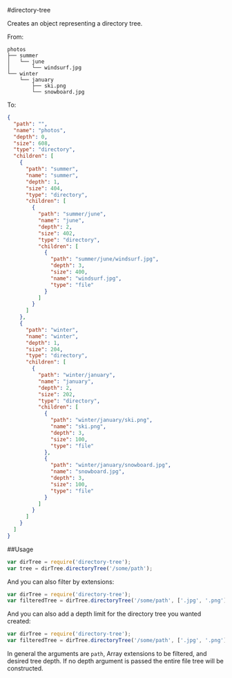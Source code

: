 #directory-tree

Creates an object representing a directory tree.

From:

```
photos
├── summer
│   └── june
│       └── windsurf.jpg
└── winter
    └── january
        ├── ski.png
        └── snowboard.jpg
```

To:

```json
{
  "path": "",
  "name": "photos",
  "depth": 0,
  "size": 608,
  "type": "directory",
  "children": [
    {
      "path": "summer",
      "name": "summer",
      "depth": 1,
      "size": 404,
      "type": "directory",
      "children": [
        {
          "path": "summer/june",
          "name": "june",
          "depth": 2,
          "size": 402,
          "type": "directory",
          "children": [
            {
              "path": "summer/june/windsurf.jpg",
              "depth": 3,
              "size": 400,
              "name": "windsurf.jpg",
              "type": "file"
            }
          ]
        }
      ]
    },
    {
      "path": "winter",
      "name": "winter",
      "depth": 1,
      "size": 204,
      "type": "directory",
      "children": [
        {
          "path": "winter/january",
          "name": "january",
          "depth": 2,
          "size": 202,
          "type": "directory",
          "children": [
            {
              "path": "winter/january/ski.png",
              "name": "ski.png",
              "depth": 3,
              "size": 100,
              "type": "file"
            },
            {
              "path": "winter/january/snowboard.jpg",
              "name": "snowboard.jpg",
              "depth": 3,
              "size": 100,
              "type": "file"
            }
          ]
        }
      ]
    }
  ]
}
```

##Usage

```javascript
var dirTree = require('directory-tree');
var tree = dirTree.directoryTree('/some/path');
```

And you can also filter by extensions:

```javascript
var dirTree = require('directory-tree');
var filteredTree = dirTree.directoryTree('/some/path', ['.jpg', '.png']);
```


And you can also add a depth limit for the directory tree you wanted created:

```javascript
var dirTree = require('directory-tree');
var filteredTree = dirTree.directoryTree('/some/path', ['.jpg', '.png'], 2);
```


In general the arguments are `path`, Array extensions to be filtered, and desired
 tree depth. If no depth argument is passed the entire file tree will be constructed.

